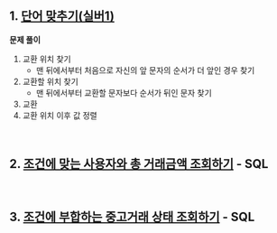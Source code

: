## 1. [단어 맞추기(실버1)](https://www.acmicpc.net/problem/9081)
    
**문제 풀이**
1. 교환 위치 찾기
    - 맨 뒤에서부터 처음으로 자신의 앞 문자의 순서가 더 앞인 경우 찾기
2. 교환할 위치 찾기 
    - 맨 뒤에서부터 교환할 문자보다 순서가 뒤인 문자 찾기
3. 교환
4. 교환 위치 이후 값 정렬

<br>

## 2. [조건에 맞는 사용자와 총 거래금액 조회하기](https://school.programmers.co.kr/learn/courses/30/lessons/164668) - SQL

<br> 
    
## 3. [조건에 부합하는 중고거래 상태 조회하기](https://school.programmers.co.kr/learn/courses/30/lessons/164672) - SQL